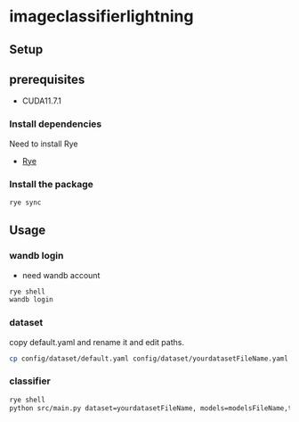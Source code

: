 # imageclassifierlightning

## Setup
## prerequisites
- CUDA11.7.1
### Install dependencies
Need to install Rye
- [Rye](https://rye-up.com/guide/installation/)

### Install the package
```bash
rye sync
```

## Usage
### wandb login
- need wandb account
```bash
rye shell
wandb login
```
### dataset
copy default.yaml and rename it and edit paths.
```bash
cp config/dataset/default.yaml config/dataset/yourdatasetFileName.yaml
```

### classifier
```bash
rye shell
python src/main.py dataset=yourdatasetFileName, models=modelsFileName,trainer=trainerFileName
```
